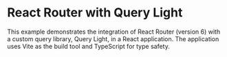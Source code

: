 # React Router with Query Light

This example demonstrates the integration of React Router (version 6) with a custom query library, Query Light, in a React application. The application uses Vite as the build tool and TypeScript for type safety.
